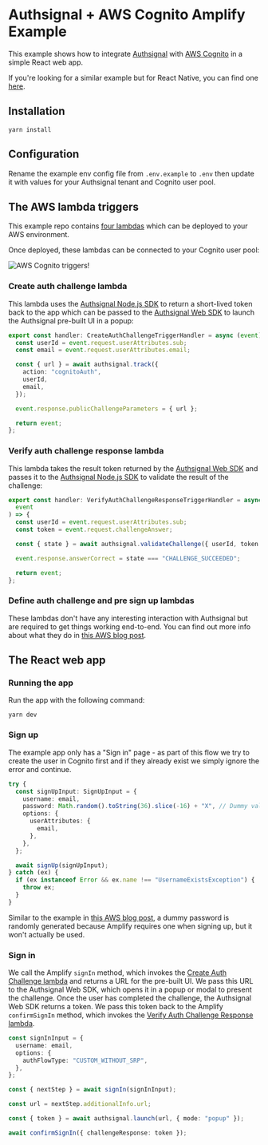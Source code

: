 # Authsignal + AWS Cognito Amplify Example

This example shows how to integrate [Authsignal](https://docs.authsignal.com) with [AWS Cognito](https://aws.amazon.com/cognito/) in a simple React web app.

If you're looking for a similar example but for React Native, you can find one [here](https://github.com/authsignal/react-native-passkey-example/tree/with-aws-cognito).

## Installation

```
yarn install
```

## Configuration

Rename the example env config file from `.env.example` to `.env` then update it with values for your Authsignal tenant and Cognito user pool.

## The AWS lambda triggers

This example repo contains [four lambdas](https://github.com/authsignal/aws-cognito-amplify-example/tree/main/lambdas) which can be deployed to your AWS environment.

Once deployed, these lambdas can be connected to your Cognito user pool:

![AWS Cognito triggers!](/cognito-triggers.png "AWS Cognito triggers")

### Create auth challenge lambda

This lambda uses the [Authsignal Node.js SDK](https://docs.authsignal.com/sdks/server/node) to return a short-lived token back to the app which can be passed to the [Authsignal Web SDK](https://docs.authsignal.com/sdks/client/web) to launch the Authsignal pre-built UI in a popup:

```ts
export const handler: CreateAuthChallengeTriggerHandler = async (event) => {
  const userId = event.request.userAttributes.sub;
  const email = event.request.userAttributes.email;

  const { url } = await authsignal.track({
    action: "cognitoAuth",
    userId,
    email,
  });

  event.response.publicChallengeParameters = { url };

  return event;
};
```

### Verify auth challenge response lambda

This lambda takes the result token returned by the [Authsignal Web SDK](https://docs.authsignal.com/sdks/client/browser-sdk) and passes it to the [Authsignal Node.js SDK](https://docs.authsignal.com/sdks/server/node) to validate the result of the challenge:

```ts
export const handler: VerifyAuthChallengeResponseTriggerHandler = async (
  event
) => {
  const userId = event.request.userAttributes.sub;
  const token = event.request.challengeAnswer;

  const { state } = await authsignal.validateChallenge({ userId, token });

  event.response.answerCorrect = state === "CHALLENGE_SUCCEEDED";

  return event;
};
```

### Define auth challenge and pre sign up lambdas

These lambdas don't have any interesting interaction with Authsignal but are required to get things working end-to-end. You can find out more info about what they do in [this AWS blog post](https://aws.amazon.com/blogs/mobile/implementing-passwordless-email-authentication-with-amazon-cognito/).

## The React web app

### Running the app

Run the app with the following command:

```
yarn dev
```

### Sign up

The example app only has a "Sign in" page - as part of this flow we try to create the user in Cognito first and if they already exist we simply ignore the error and continue.

```ts
try {
  const signUpInput: SignUpInput = {
    username: email,
    password: Math.random().toString(36).slice(-16) + "X", // Dummy value - never used
    options: {
      userAttributes: {
        email,
      },
    },
  };

  await signUp(signUpInput);
} catch (ex) {
  if (ex instanceof Error && ex.name !== "UsernameExistsException") {
    throw ex;
  }
}
```

Similar to the example in [this AWS blog post](https://aws.amazon.com/blogs/mobile/implementing-passwordless-email-authentication-with-amazon-cognito/), a dummy password is randomly generated because Amplify requires one when signing up, but it won't actually be used.

### Sign in

We call the Amplify `signIn` method, which invokes the [Create Auth Challenge lambda](#create-auth-challenge-lambda) and returns a URL for the pre-built UI.
We pass this URL to the Authsignal Web SDK, which opens it in a popup or modal to present the challenge.
Once the user has completed the challenge, the Authsignal Web SDK returns a token.
We pass this token back to the Amplify `confirmSignIn` method, which invokes the [Verify Auth Challenge Response lambda](#verify-auth-challenge-response-lambda).

```ts
const signInInput = {
  username: email,
  options: {
    authFlowType: "CUSTOM_WITHOUT_SRP",
  },
};

const { nextStep } = await signIn(signInInput);

const url = nextStep.additionalInfo.url;

const { token } = await authsignal.launch(url, { mode: "popup" });

await confirmSignIn({ challengeResponse: token });
```
